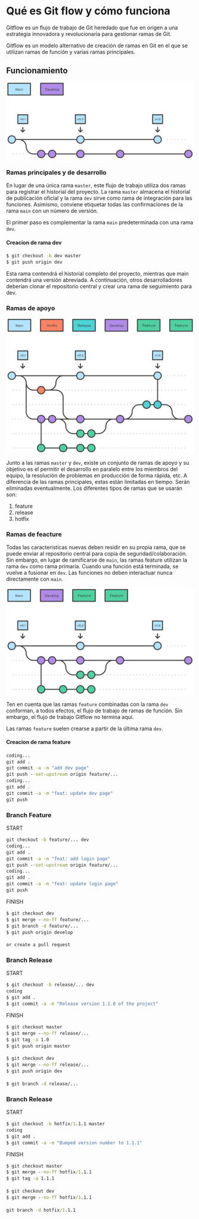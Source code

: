 # Qué es Git flow y cómo funciona

Gitflow es un flujo de trabajo de Git heredado que fue en origen a una estrategia innovadora y revolucionaria para gestionar ramas de Git.

Gitflow es un modelo alternativo de creación de ramas en Git en el que se utilizan ramas de función y varias ramas principales.

## Funcionamiento

![Funcionamiento](https://github.com/JorgeGordilloDev/gitflow/blob/master/doc/01.svg)

### Ramas principales y de desarrollo

En lugar de una única rama `master`, este flujo de trabajo utiliza dos ramas para registrar el historial del proyecto. La rama `master` almacena el historial de publicación oficial y la rama `dev` sirve como rama de integración para las funciones. Asimismo, conviene etiquetar todas las confirmaciones de la rama `main` con un número de versión.

El primer paso es complementar la rama `main` predeterminada con una rama `dev`.

#### Creacion de rama dev

```cmd
$ git checkout -b dev master
$ git push origin dev
```

Esta rama contendrá el historial completo del proyecto, mientras que main contendrá una versión abreviada. A continuación, otros desarrolladores deberían clonar el repositorio central y crear una rama de seguimiento para dev.

### Ramas de apoyo

![Ramas de apoyo](https://github.com/JorgeGordilloDev/gitflow/blob/master/doc/04.svg)

Junto a las ramas `master` y `dev`, existe un conjunto de ramas de apoyo y su objetivo es el permitir el desarrollo en paralelo entre los miembros del equipo, la resolución de problemas en producción de forma rápida, etc. A diferencia de las ramas principales, estas están limitadas en tiempo. Serán eliminadas eventualmente. Los diferentes tipos de ramas que se usarán son:

1. feature
2. release
3. hotfix

### Ramas de feacture

Todas las caracteristicas nuevas deben residir en su propia rama, que se puede enviar al repositorio central para copia de seguridad/colaboración. Sin embargo, en lugar de ramificarse de `main`, las ramas feature utilizan la rama `dev` como rama primaria. Cuando una función está terminada, se vuelve a fusionar en `dev`. Las funciones no deben interactuar nunca directamente con `main`.

![Feacture](https://github.com/JorgeGordilloDev/gitflow/blob/master/doc/02.svg)

Ten en cuenta que las ramas `feature` combinadas con la rama `dev` conforman, a todos efectos, el flujo de trabajo de ramas de función. Sin embargo, el flujo de trabajo Gitflow no termina aquí.

Las ramas `feature` suelen crearse a partir de la última rama `dev`.

#### Creacion de rama feature

```cmd
coding...
git add .
git commit -a -m "add dev page"
git push --set-upstream origin feature/...
coding...
git add .
git commit -a -m "feat: update dev page"
git push

```

### Branch Feature

START

```cmd
git checkout -b feature/... dev
coding...
git add .
git commit -a -m "feat: add login page"
git push --set-upstream origin feature/...
coding...
git add .
git commit -a -m "feat: update login page"
git push
```

FINISH

```cmd
$ git checkout dev
$ git merge --no-ff feature/...
$ git branch -d feature/...
$ git push origin develop

or create a pull request
```

### Branch Release

START

```cmd
$ git checkout -b release/... dev
coding
$ git add .
$ git commit -a -m "Release version 1.1.0 of the project"
```

FINISH

```cmd
$ git checkout master
$ git merge --no-ff release/...
$ git tag -a 1.0
$ git push origin master

$ git checkout dev
$ git merge --no-ff release/...
$ git push origin dev

$ git branch -d release/...
```

### Branch Release

START

```cmd
$ git checkout -b hotfix/1.1.1 master
coding
$ git add .
$ git commit -a -m "Bumped version number to 1.1.1"
```

FINISH

```cmd
$ git checkout master
$ git merge --no-ff hotfix/1.1.1
$ git tag -a 1.1.1

$ git checkout dev
$ git merge --no-ff hotfix/1.1.1

git branch -d hotfix/1.1.1
```
